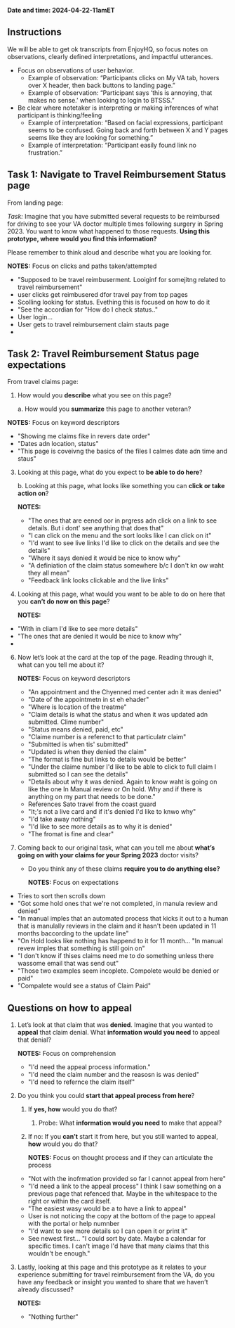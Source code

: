 **Date and time: 2024-04-22-11amET**

## **Instructions**

We will be able to get ok transcripts from EnjoyHQ, so focus notes on observations, clearly defined interpretations, and impactful utterances.



* Focus on observations of user behavior. 
    * Example of observation: “Participants clicks on My VA tab, hovers over X header, then back buttons to landing page.” 
    * Example of observation: “Participant says ‘this is annoying, that makes no sense.’ when looking to login to BTSSS.”
* Be clear where notetaker is interpreting or making inferences of what participant is thinking/feeling
    * Example of interpretation: “Based on facial expressions, participant seems to be confused.  Going back and forth between X and Y pages seems like they are looking for something.”
    * Example of interpretation: “Participant easily found link no frustration.” 

## **Task 1: Navigate to Travel Reimbursement Status page**

From landing page:

_Task:_ Imagine that you have submitted several requests to be reimbursed for driving to see your VA doctor multiple times following surgery in Spring 2023. You want to know what happened to those requests. **Using this prototype, where would you find this information?**

Please remember to think aloud and describe what you are looking for.

**NOTES:** Focus on clicks and paths taken/attempted

- "Supposed to be travel reimbuserment. Looiginf for somejitng related to travel reimbursement"
- user clicks get reimbusered dfor travel pay from top pages
- Scolling looking for status. Evething this is focused on how to do it
- "See the accordian for "How do I check status.."
- User login...
- User gets to travel reimbursement claim stauts page
- 


## **Task 2: Travel Reimbursement Status page expectations**

From travel claims page: 

1. How would you **describe** what you see on this page?

   a. How would you **summarize** this page to another veteran?

  **NOTES:** Focus on keyword descriptors 
  - "Showing me claims fike in revers date order"
  - "Dates adn location, status"
  - "This page is coveivng the basics of the files I calmes date adn time and staus"

3. Looking at this page, what do you expect to **be able to do here**?

    b. Looking at this page, what looks like something you can **click or take action on**?

    **NOTES:**
   - "The ones that are eened oor in prgress adn click on a link to see details. But i dont' see anything that does that"
   - "I can click on the menu and the sort looks like I can click on it"
   - "I'd want to see live links I'd like to click on the details and see the details"
   - "Where it says denied it would be nice to know why"
   - "A definiation of the claim status somewhere b/c I don't kn ow waht they all mean"
   - "Feedback link looks clickable and the live links"


5.  Looking at this page, what would you want to be able to do on here that you **can’t do now on this page**?

      **NOTES:** 
- "With in cliam I'd like to see more details"
- "The ones that are denied it would be nice to know why"
- 

6.  Now let’s look at the card at the top of the page.  Reading through it, what can you tell me about it?

     **NOTES:** Focus on keyword descriptors
    - "An appointment and the Chyenned med center adn it was denied"
    - "Date of the appointmetn in st eh ehader"
    - "Where is location of the treatme"
    - "Claim details is what the status and when it was updated adn submitted. Clime number"
    - "Status means denied, paid, etc"
    - "Claime number is a referenct to that particulatr claim"
    - "Submitted is when tis' submitted"
    - "Updated is when they denied the claim"
    - "The format is fine but links to details would be better"
    - "Under the claime number I'd like to be able to click to full claim I submitted so I can see the details"
    - "Details about why it was denied. Again to know waht is going on like the one In Manual review or On hold. Why and if there is anything on my part that needs to be done."
    - References Sato travel from the coast guard
    - "It;'s not a live card and if it's denied I'd like to knwo why"
    - "I'd take away nothing"
    - "I'd like to see more details as to why it is denied"
    - "The fromat is fine and clear"

  
8.  Coming back to our original task, what can you tell me about **what’s going on with your claims for your Spring 2023** doctor visits?
    - Do you think any of these claims **require you to do anything else?**

      **NOTES:** Focus on expectations 
- Tries to sort then scrolls down
- "Got some hold ones that we're not completed, in manula review and denied"
- "In manual imples that an automated process that kicks it out to a human that is manulally reviews in the claim and it hasn't been updated in 11 months baccording to the update line"
- "On Hold looks like nothing has happend to it for 11 month... "In manual revew imples that something is still goin on"
- "I don't know if thises claims need me to do something unless there wassome email that was send out"
- "Those two examples seem incoplete. Compolete would be denied or paid"
- "Compalete would see a status of Claim Paid"


## Questions on how to appeal

1. Let’s look at that claim that was **denied**. Imagine that you wanted to **appeal** that claim denial. What **information would you need** to appeal that denial?

     **NOTES:** Focus on comprehension
   - "I'd need the appeal process information."
   - "I'd need the claim number and the reasosn is was denied"
   - "I'd need to refernce the claim itself"



3. Do you think you could **start that appeal process from here**?  
    1. If **yes, how** would you do that?
        1. Probe: What **information would you need** to make that appeal?
    2. If no: If you **can’t** start it from here, but you still wanted to appeal, **how** would you do that?

        **NOTES:** Focus on thought process and if they can articulate the process
   - "Not with the inofrmation provided so far I cannot appeal from here"
   - "I'd need a link to the appeal process" I think I saw something on a previous page that refenced that. Maybe in the whitespace to the right or within the card itself.
   - "The easiest wasy would be a to have a link to appeal"
   - User is not noticing the copy at the bottom of the page to appeal with the portal or help numnber
   - "I'd want to see more details so I can open it or print it"
   - See newest first... "I could sort by date. Maybe a calendar for specific times. I can't image I'd have that many claims that this wouldn't be enough."

4. Lastly, looking at this page and this prototype as it relates to your experience submitting for travel reimbursement from the VA, do you have any feedback or insight you wanted to share that we haven’t already discussed?

     **NOTES:**
   - "Nothing further"
